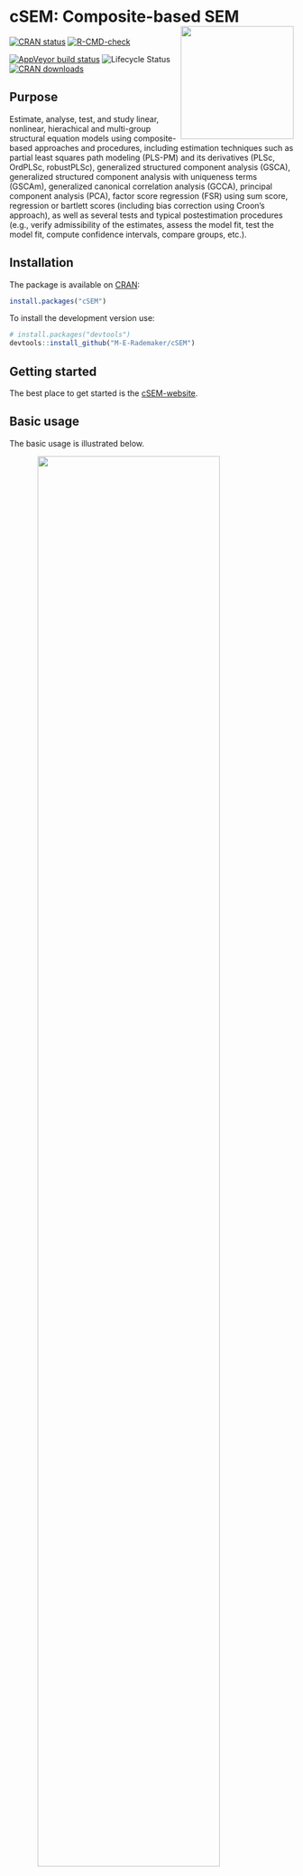 
<!-- README.md is generated from README.Rmd. Please edit that file -->

# cSEM: Composite-based SEM <img src='man/figures/cSEMsticker.svg' align="right" height="200" /></a>

[![CRAN
status](https://www.r-pkg.org/badges/version/cSEM)](https://cran.r-project.org/package=cSEM)
[![R-CMD-check](https://github.com/M-E-Rademaker/cSEM/workflows/R-CMD-check/badge.svg)](https://github.com/M-E-Rademaker/cSEM/actions)
<!-- [![Build Status](https://travis-ci.com/M-E-Rademaker/cSEM.svg?branch=master)](https://travis-ci.com/M-E-Rademaker/cSEM) -->
[![AppVeyor build
status](https://ci.appveyor.com/api/projects/status/github/M-E-Rademaker/cSEM?branch=master&svg=true)](https://ci.appveyor.com/project/M-E-Rademaker/csem)
![Lifecycle
Status](https://img.shields.io/badge/lifecycle-maturing-blue.svg)
[![CRAN
downloads](https://cranlogs.r-pkg.org/badges/cSEM)](https://cran.r-project.org/package=cSEM)
<!-- WARNING: THIS IS WORK IN PROGRESS. BREAKING CHANGES TO THE API ARE VERY LIKELY.  -->
<!--          Use the package with caution and please report bugs to [the package developers](mailto:manuel.rademaker@uni-wuerzburg.de;f.schuberth@utwente.nl).  -->
<!--          The first stable relase will be version 0.0.1, most likely towards the end -->
<!--          of 2019. -->

## Purpose

Estimate, analyse, test, and study linear, nonlinear, hierachical and
multi-group structural equation models using composite-based approaches
and procedures, including estimation techniques such as partial least
squares path modeling (PLS-PM) and its derivatives (PLSc, OrdPLSc,
robustPLSc), generalized structured component analysis (GSCA),
generalized structured component analysis with uniqueness terms (GSCAm),
generalized canonical correlation analysis (GCCA), principal component
analysis (PCA), factor score regression (FSR) using sum score,
regression or bartlett scores (including bias correction using Croon’s
approach), as well as several tests and typical postestimation
procedures (e.g., verify admissibility of the estimates, assess the
model fit, test the model fit, compute confidence intervals, compare
groups, etc.).

## Installation

The package is available on [CRAN](https://cran.r-project.org/):

``` r
install.packages("cSEM")
```

To install the development version use:

``` r
# install.packages("devtools")
devtools::install_github("M-E-Rademaker/cSEM")
```

## Getting started

The best place to get started is the
[cSEM-website](https://m-e-rademaker.github.io/cSEM/).

<!-- ## Philosophy -->

<!-- - First and foremost: `cSEM` has a user-centered design!. "User-centered" mainly  -->

<!--   boils down to: `cSEM` is easy, i.e. intuitive to use by non-R experts!  -->

<!-- - Modern in a sense that the package integrates modern developments within  -->

<!--   the R community. This mainly includes ideas/recommendations/design choices that -->

<!--   fead into the packages of the [tidyverse](https://github.com/tidyverse/tidyverse). -->

<!-- - State of the art in a sense that we seek to quickly implement recent methodological -->

<!--   developments in composite-based SEM.  -->

## Basic usage

The basic usage is illustrated below.

<img src="man/figures/api.png" width="80%" style="display: block; margin: auto;" />

Usully, using `cSEM` is the same 3 step procedure:

> 1.  Pick a dataset and specify a model using [lavaan
>     syntax](https://lavaan.ugent.be/tutorial/syntax1.html)
> 2.  Use `csem()`
> 3.  Apply one of the postestimation functions listed below on the
>     resulting object.

## Postestimation functions

There are five major postestimation verbs, three test family functions
and four do-family of function:

  - `assess()` : assess the model using common quality criteria
  - `infer()` : calculate common inferencial quantities (e.g., standard
    errors, confidence intervals)
  - `predict()` : predict endogenous indicator values
  - `summarize()` : summarize the results
  - `verify()` : verify admissibility of the estimates

Tests are performed by using the test family of functions. Currently,
the following tests are implemented:

  - `testOMF()` : performs a test for overall model fit
  - `testMICOM()` : performs a test for composite measurement invariance
  - `testMGD()` : performs several tests to assess multi-group
    differences
  - `testHausman()` : performs the regression-based Hausman test to test
    for endogeneity

Other miscellaneous postestimation functions belong do the do-family of
functions. Currently, three do functions are implemented:

  - `doIPMA()`: performs an importance-performance matrix analysis
  - `doNonlinearEffectsAnalysis()`: performs a nonlinear effects
    analysis such as floodlight and surface analysis
  - `doRedundancyAnalysis()`: performs a redundancy analysis

All functions require a `cSEMResults` object.

## Example

Models are defined using [lavaan
syntax](https://lavaan.ugent.be/tutorial/syntax1.html) with some slight
modifications (see the [Specifying a
model](https://m-e-rademaker.github.io/cSEM/articles/cSEM.html#using-csem)
section on the [cSEM-website](https://m-e-rademaker.github.io/cSEM/)).
For illustration we use the build-in and well-known `satisfaction`
dataset.

``` r
require(cSEM)
    
## Note: The operator "<~" tells cSEM that the construct to its left is modelled
##       as a composite.
##       The operator "=~" tells cSEM that the construct to its left is modelled
##       as a common factor.
##       The operator "~" tells cSEM which are the dependent (left-hand side) and
##       independent variables (right-hand side).
    
model <- "
# Structural model
EXPE ~ IMAG
QUAL ~ EXPE
VAL  ~ EXPE + QUAL
SAT  ~ IMAG + EXPE + QUAL + VAL 
LOY  ~ IMAG + SAT

# Composite model
IMAG <~ imag1 + imag2 + imag3
EXPE <~ expe1 + expe2 + expe3 
QUAL <~ qual1 + qual2 + qual3 + qual4 + qual5
VAL  <~ val1  + val2  + val3

# Reflective measurement model
SAT  =~ sat1  + sat2  + sat3  + sat4
LOY  =~ loy1  + loy2  + loy3  + loy4
"
```

The estimation is conducted using the `csem()` function.

``` r
# Estimate using defaults
res <- csem(.data = satisfaction, .model = model)
res
```

    ## ________________________________________________________________________________
    ## ----------------------------------- Overview -----------------------------------
    ## 
    ## Estimation was successful.
    ## 
    ## The result is a list of class cSEMResults with list elements:
    ## 
    ##  - Estimates
    ##  - Information
    ## 
    ## To get an overview or help type:
    ## 
    ##  - ?cSEMResults
    ##  - str(<object-name>)
    ##  - listviewer::jsondedit(<object-name>, mode = 'view')
    ## 
    ## If you wish to access the list elements directly type e.g. 
    ## 
    ##  - <object-name>$Estimates
    ## 
    ## Available postestimation commands:
    ## 
    ##  - assess(<object-name>)
    ##  - infer(<object-name)
    ##  - predict(<object-name>)
    ##  - summarize(<object-name>)
    ##  - verify(<object-name>)
    ## ________________________________________________________________________________

This is equal to:

``` r
csem(
   .data                        = satisfaction,
   .model                       = model,
   .approach_cor_robust         = "none",
   .approach_nl                 = "sequential",
   .approach_paths              = "OLS",
   .approach_weights            = "PLS-PM",
   .conv_criterion              = "diff_absolute",
   .disattenuate                = TRUE,
   .dominant_indicators         = NULL,
   .estimate_structural         = TRUE,
   .id                          = NULL,
   .iter_max                    = 100,
   .normality                   = FALSE,
   .PLS_approach_cf             = "dist_squared_euclid",
   .PLS_ignore_structural_model = FALSE,
   .PLS_modes                   = NULL,
   .PLS_weight_scheme_inner     = "path",
   .reliabilities               = NULL,
   .starting_values             = NULL,
   .tolerance                   = 1e-05,
   .resample_method             = "none", 
   .resample_method2            = "none",
   .R                           = 499,
   .R2                          = 199,
   .handle_inadmissibles        = "drop",
   .user_funs                   = NULL,
   .eval_plan                   = "sequential",
   .seed                        = NULL,
   .sign_change_option          = "none"
    )
```

The result is always a named list of class `cSEMResults`.

To access list elements use `$`:

``` r
res$Estimates$Loading_estimates 
res$Information$Model
```

A useful tool to examine a list is the [listviewer
package](https://github.com/timelyportfolio/listviewer). If you are new
to `cSEM` this might be a good way to familiarize yourself with the
structure of a `cSEMResults` object.

``` r
listviewer::jsonedit(res, mode = "view") # requires the listviewer package.
```

Apply postestimation functions:

``` r
## Get a summary
summarize(res) 
```

    ## ________________________________________________________________________________
    ## ----------------------------------- Overview -----------------------------------
    ## 
    ##  General information:
    ##  ------------------------
    ##  Estimation status                = Ok
    ##  Number of observations           = 250
    ##  Weight estimator                 = PLS-PM
    ##  Inner weighting scheme           = "path"
    ##  Type of indicator correlation    = Pearson
    ##  Path model estimator             = OLS
    ##  Second-order approach            = NA
    ##  Type of path model               = Linear
    ##  Disattenuated                    = Yes (PLSc)
    ## 
    ##  Construct details:
    ##  ------------------
    ##  Name  Modeled as     Order         Mode      
    ## 
    ##  IMAG  Composite      First order   "modeB"   
    ##  EXPE  Composite      First order   "modeB"   
    ##  QUAL  Composite      First order   "modeB"   
    ##  VAL   Composite      First order   "modeB"   
    ##  SAT   Common factor  First order   "modeA"   
    ##  LOY   Common factor  First order   "modeA"   
    ## 
    ## ----------------------------------- Estimates ----------------------------------
    ## 
    ## Estimated path coefficients:
    ## ============================
    ##   Path           Estimate  Std. error   t-stat.   p-value
    ##   EXPE ~ IMAG      0.4714          NA        NA        NA
    ##   QUAL ~ EXPE      0.8344          NA        NA        NA
    ##   VAL ~ EXPE       0.0457          NA        NA        NA
    ##   VAL ~ QUAL       0.7013          NA        NA        NA
    ##   SAT ~ IMAG       0.2450          NA        NA        NA
    ##   SAT ~ EXPE      -0.0172          NA        NA        NA
    ##   SAT ~ QUAL       0.2215          NA        NA        NA
    ##   SAT ~ VAL        0.5270          NA        NA        NA
    ##   LOY ~ IMAG       0.1819          NA        NA        NA
    ##   LOY ~ SAT        0.6283          NA        NA        NA
    ## 
    ## Estimated loadings:
    ## ===================
    ##   Loading          Estimate  Std. error   t-stat.   p-value
    ##   IMAG =~ imag1      0.6306          NA        NA        NA
    ##   IMAG =~ imag2      0.9246          NA        NA        NA
    ##   IMAG =~ imag3      0.9577          NA        NA        NA
    ##   EXPE =~ expe1      0.7525          NA        NA        NA
    ##   EXPE =~ expe2      0.9348          NA        NA        NA
    ##   EXPE =~ expe3      0.7295          NA        NA        NA
    ##   QUAL =~ qual1      0.7861          NA        NA        NA
    ##   QUAL =~ qual2      0.9244          NA        NA        NA
    ##   QUAL =~ qual3      0.7560          NA        NA        NA
    ##   QUAL =~ qual4      0.7632          NA        NA        NA
    ##   QUAL =~ qual5      0.7834          NA        NA        NA
    ##   VAL =~ val1        0.9518          NA        NA        NA
    ##   VAL =~ val2        0.8056          NA        NA        NA
    ##   VAL =~ val3        0.6763          NA        NA        NA
    ##   SAT =~ sat1        0.9243          NA        NA        NA
    ##   SAT =~ sat2        0.8813          NA        NA        NA
    ##   SAT =~ sat3        0.7127          NA        NA        NA
    ##   SAT =~ sat4        0.7756          NA        NA        NA
    ##   LOY =~ loy1        0.9097          NA        NA        NA
    ##   LOY =~ loy2        0.5775          NA        NA        NA
    ##   LOY =~ loy3        0.9043          NA        NA        NA
    ##   LOY =~ loy4        0.4917          NA        NA        NA
    ## 
    ## Estimated weights:
    ## ==================
    ##   Weight           Estimate  Std. error   t-stat.   p-value
    ##   IMAG <~ imag1      0.0156          NA        NA        NA
    ##   IMAG <~ imag2      0.4473          NA        NA        NA
    ##   IMAG <~ imag3      0.6020          NA        NA        NA
    ##   EXPE <~ expe1      0.2946          NA        NA        NA
    ##   EXPE <~ expe2      0.6473          NA        NA        NA
    ##   EXPE <~ expe3      0.2374          NA        NA        NA
    ##   QUAL <~ qual1      0.2370          NA        NA        NA
    ##   QUAL <~ qual2      0.4712          NA        NA        NA
    ##   QUAL <~ qual3      0.1831          NA        NA        NA
    ##   QUAL <~ qual4      0.1037          NA        NA        NA
    ##   QUAL <~ qual5      0.2049          NA        NA        NA
    ##   VAL <~ val1        0.7163          NA        NA        NA
    ##   VAL <~ val2        0.2202          NA        NA        NA
    ##   VAL <~ val3        0.2082          NA        NA        NA
    ##   SAT <~ sat1        0.3209          NA        NA        NA
    ##   SAT <~ sat2        0.3059          NA        NA        NA
    ##   SAT <~ sat3        0.2474          NA        NA        NA
    ##   SAT <~ sat4        0.2692          NA        NA        NA
    ##   LOY <~ loy1        0.3834          NA        NA        NA
    ##   LOY <~ loy2        0.2434          NA        NA        NA
    ##   LOY <~ loy3        0.3812          NA        NA        NA
    ##   LOY <~ loy4        0.2073          NA        NA        NA
    ## 
    ## Estimated indicator correlations:
    ## =================================
    ##   Correlation       Estimate  Std. error   t-stat.   p-value
    ##   imag1 ~~ imag2      0.6437          NA        NA        NA
    ##   imag1 ~~ imag3      0.5433          NA        NA        NA
    ##   imag2 ~~ imag3      0.7761          NA        NA        NA
    ##   expe1 ~~ expe2      0.5353          NA        NA        NA
    ##   expe1 ~~ expe3      0.4694          NA        NA        NA
    ##   expe2 ~~ expe3      0.5467          NA        NA        NA
    ##   qual1 ~~ qual2      0.6053          NA        NA        NA
    ##   qual1 ~~ qual3      0.5406          NA        NA        NA
    ##   qual1 ~~ qual4      0.5662          NA        NA        NA
    ##   qual1 ~~ qual5      0.5180          NA        NA        NA
    ##   qual2 ~~ qual3      0.6187          NA        NA        NA
    ##   qual2 ~~ qual4      0.6517          NA        NA        NA
    ##   qual2 ~~ qual5      0.6291          NA        NA        NA
    ##   qual3 ~~ qual4      0.4752          NA        NA        NA
    ##   qual3 ~~ qual5      0.5074          NA        NA        NA
    ##   qual4 ~~ qual5      0.6402          NA        NA        NA
    ##   val1 ~~ val2        0.6344          NA        NA        NA
    ##   val1 ~~ val3        0.4602          NA        NA        NA
    ##   val2 ~~ val3        0.6288          NA        NA        NA
    ## 
    ## ------------------------------------ Effects -----------------------------------
    ## 
    ## Estimated total effects:
    ## ========================
    ##   Total effect    Estimate  Std. error   t-stat.   p-value
    ##   EXPE ~ IMAG       0.4714          NA        NA        NA
    ##   QUAL ~ IMAG       0.3933          NA        NA        NA
    ##   QUAL ~ EXPE       0.8344          NA        NA        NA
    ##   VAL ~ IMAG        0.2974          NA        NA        NA
    ##   VAL ~ EXPE        0.6309          NA        NA        NA
    ##   VAL ~ QUAL        0.7013          NA        NA        NA
    ##   SAT ~ IMAG        0.4807          NA        NA        NA
    ##   SAT ~ EXPE        0.5001          NA        NA        NA
    ##   SAT ~ QUAL        0.5911          NA        NA        NA
    ##   SAT ~ VAL         0.5270          NA        NA        NA
    ##   LOY ~ IMAG        0.4840          NA        NA        NA
    ##   LOY ~ EXPE        0.3142          NA        NA        NA
    ##   LOY ~ QUAL        0.3714          NA        NA        NA
    ##   LOY ~ VAL         0.3311          NA        NA        NA
    ##   LOY ~ SAT         0.6283          NA        NA        NA
    ## 
    ## Estimated indirect effects:
    ## ===========================
    ##   Indirect effect    Estimate  Std. error   t-stat.   p-value
    ##   QUAL ~ IMAG          0.3933          NA        NA        NA
    ##   VAL ~ IMAG           0.2974          NA        NA        NA
    ##   VAL ~ EXPE           0.5852          NA        NA        NA
    ##   SAT ~ IMAG           0.2357          NA        NA        NA
    ##   SAT ~ EXPE           0.5173          NA        NA        NA
    ##   SAT ~ QUAL           0.3696          NA        NA        NA
    ##   LOY ~ IMAG           0.3020          NA        NA        NA
    ##   LOY ~ EXPE           0.3142          NA        NA        NA
    ##   LOY ~ QUAL           0.3714          NA        NA        NA
    ##   LOY ~ VAL            0.3311          NA        NA        NA
    ## ________________________________________________________________________________

``` r
## Verify admissibility of the results
verify(res) 
```

    ## ________________________________________________________________________________
    ## 
    ## Verify admissibility:
    ## 
    ##   admissible
    ## 
    ## Details:
    ## 
    ##   Code   Status    Description
    ##   1      ok        Convergence achieved                                   
    ##   2      ok        All absolute standardized loading estimates <= 1       
    ##   3      ok        Construct VCV is positive semi-definite                
    ##   4      ok        All reliability estimates <= 1                         
    ##   5      ok        Model-implied indicator VCV is positive semi-definite  
    ## ________________________________________________________________________________

``` r
## Test overall model fit
testOMF(res)
```

    ## ________________________________________________________________________________
    ## --------- Test for overall model fit based on Beran & Srivastava (1985) --------
    ## 
    ## Null hypothesis:
    ## 
    ##                            +------------------------------------------------------------------+
    ##                            |                                                                  |
    ##                            |   H0: The model-implied indicator covariance matrix equals the   |
    ##                            |   population indicator covariance matrix.                        |
    ##                            |                                                                  |
    ##                            +------------------------------------------------------------------+
    ## 
    ## Test statistic and critical value: 
    ## 
    ##                                      Critical value
    ##  Distance measure    Test statistic    95%   
    ##  dG                      0.6493      0.3216  
    ##  SRMR                    0.0940      0.0523  
    ##  dL                      2.2340      0.6907  
    ##  dML                     2.9219      1.5968  
    ##  
    ## 
    ## Decision: 
    ## 
    ##                          Significance level
    ##  Distance measure          95%   
    ##  dG                      reject  
    ##  SRMR                    reject  
    ##  dL                      reject  
    ##  dML                     reject  
    ##  
    ## Additional information:
    ## 
    ##  Out of 499 bootstrap replications 474 are admissible.
    ##  See ?verify() for what constitutes an inadmissible result.
    ## 
    ##  The seed used was: -1812381216
    ## ________________________________________________________________________________

``` r
## Assess the model
assess(res)
```

    ## ________________________________________________________________________________
    ## 
    ##  Construct        AVE           R2          R2_adj    
    ##  SAT            0.6851        0.7624        0.7585    
    ##  LOY            0.5552        0.5868        0.5834    
    ##  EXPE             NA          0.2222        0.2190    
    ##  QUAL             NA          0.6963        0.6951    
    ##  VAL              NA          0.5474        0.5438    
    ## 
    ## -------------- Common (internal consistency) reliability estimates -------------
    ## 
    ##  Construct Cronbachs_alpha   Joereskogs_rho   Dijkstra-Henselers_rho_A 
    ##  SAT        0.8940           0.8960                0.9051          
    ##  LOY        0.8194           0.8237                0.8761          
    ## 
    ## ----------- Alternative (internal consistency) reliability estimates -----------
    ## 
    ##  Construct       RhoC         RhoC_mm    RhoC_weighted
    ##  SAT            0.8960        0.8938        0.9051    
    ##  LOY            0.8237        0.8011        0.8761    
    ## 
    ##  Construct  RhoC_weighted_mm     RhoT      RhoT_weighted
    ##  SAT            0.9051        0.8940        0.8869    
    ##  LOY            0.8761        0.8194        0.7850    
    ## 
    ## --------------------------- Distance and fit measures --------------------------
    ## 
    ##  Geodesic distance           = 0.6493432
    ##  Squared Euclidian distance  = 2.23402
    ##  ML distance                 = 2.921932
    ## 
    ##  Chi_square     = 727.5611
    ##  Chi_square_df  = 3.954137
    ##  CFI            = 0.8598825
    ##  CN             = 75.14588
    ##  GFI            = 0.7280612
    ##  IFI            = 0.8615598
    ##  NFI            = 0.8229918
    ##  NNFI           = 0.8240917
    ##  RMSEA          = 0.108922
    ##  RMS_theta      = 0.05069299
    ##  SRMR           = 0.09396871
    ## 
    ##  Degrees of freedom    = 184
    ## 
    ## --------------------------- Model selection criteria ---------------------------
    ## 
    ##  Construct        AIC          AICc          AICu     
    ##  EXPE          -59.8152      192.2824      -57.8072   
    ##  QUAL          -294.9343     -42.8367      -292.9263  
    ##  VAL           -193.2127      58.9506      -190.1945  
    ##  SAT           -350.2874     -97.9418      -345.2368  
    ##  LOY           -215.9322      36.2311      -212.9141  
    ## 
    ##  Construct        BIC           FPE           GM      
    ##  EXPE          -52.7723       0.7872       259.8087   
    ##  QUAL          -287.8914      0.3074       271.8568   
    ##  VAL           -182.6483      0.4617       312.7010   
    ##  SAT           -332.6801      0.2463       278.2973   
    ##  LOY           -205.3678      0.4216       291.0665   
    ## 
    ##  Construct        HQ            HQc       Mallows_Cp  
    ##  EXPE          -56.9806      -56.8695       2.7658    
    ##  QUAL          -292.0997     -291.9886      14.8139   
    ##  VAL           -188.9608     -188.7516      52.1366   
    ##  SAT           -343.2010     -342.7088      10.6900   
    ##  LOY           -211.6804     -211.4711      30.5022   
    ## 
    ## ----------------------- Variance inflation factors (VIFs) ----------------------
    ## 
    ##   Dependent construct: 'VAL'
    ## 
    ##  Independent construct    VIF value 
    ##  EXPE                      3.2928   
    ##  QUAL                      3.2928   
    ## 
    ##   Dependent construct: 'SAT'
    ## 
    ##  Independent construct    VIF value 
    ##  EXPE                      3.2985   
    ##  QUAL                      4.4151   
    ##  IMAG                      1.7280   
    ##  VAL                       2.6726   
    ## 
    ##   Dependent construct: 'LOY'
    ## 
    ##  Independent construct    VIF value 
    ##  IMAG                      1.9345   
    ##  SAT                       1.9345   
    ## 
    ## ------------ Variance inflation factors (VIFs) for modeB constructs ------------
    ## 
    ##   Construct: 'IMAG'
    ## 
    ##  Weight    VIF value 
    ##  imag1      2.8359   
    ##  imag2      5.5535   
    ##  imag3      4.5088   
    ## 
    ##   Construct: 'EXPE'
    ## 
    ##  Weight    VIF value 
    ##  expe1      2.3551   
    ##  expe2      2.7116   
    ##  expe3      2.4116   
    ## 
    ##   Construct: 'QUAL'
    ## 
    ##  Weight    VIF value 
    ##  qual1      3.0835   
    ##  qual2      4.4376   
    ##  qual3      2.9575   
    ##  qual4      3.7341   
    ##  qual5      3.4566   
    ## 
    ##   Construct: 'VAL'
    ## 
    ##  Weight    VIF value 
    ##  val1       2.7725   
    ##  val2       3.8349   
    ##  val3       2.7307   
    ## 
    ## -------------------------- Effect sizes (Cohen's f^2) --------------------------
    ## 
    ##   Dependent construct: 'EXPE'
    ## 
    ##  Independent construct       f^2    
    ##  IMAG                      0.2856   
    ## 
    ##   Dependent construct: 'QUAL'
    ## 
    ##  Independent construct       f^2    
    ##  EXPE                      2.2928   
    ## 
    ##   Dependent construct: 'VAL'
    ## 
    ##  Independent construct       f^2    
    ##  EXPE                      0.0014   
    ##  QUAL                      0.3301   
    ## 
    ##   Dependent construct: 'SAT'
    ## 
    ##  Independent construct       f^2    
    ##  IMAG                      0.1462   
    ##  EXPE                      0.0004   
    ##  QUAL                      0.0468   
    ##  VAL                       0.4373   
    ## 
    ##   Dependent construct: 'LOY'
    ## 
    ##  Independent construct       f^2    
    ##  IMAG                      0.0414   
    ##  SAT                       0.4938   
    ## 
    ## ------------------------------ Validity assessment -----------------------------
    ## 
    ##  Heterotrait-monotrait ratio of correlations matrix (HTMT matrix)
    ## 
    ##           SAT LOY
    ## SAT 1.0000000   0
    ## LOY 0.7432489   1
    ## 
    ## 
    ##  Fornell-Larcker matrix
    ## 
    ##           SAT       LOY
    ## SAT 0.6851491 0.5696460
    ## LOY 0.5696460 0.5551718
    ## 
    ## 
    ## ------------------------------------ Effects -----------------------------------
    ## 
    ## Estimated total effects:
    ## ========================
    ##   Total effect    Estimate  Std. error   t-stat.   p-value
    ##   EXPE ~ IMAG       0.4714          NA        NA        NA
    ##   QUAL ~ IMAG       0.3933          NA        NA        NA
    ##   QUAL ~ EXPE       0.8344          NA        NA        NA
    ##   VAL ~ IMAG        0.2974          NA        NA        NA
    ##   VAL ~ EXPE        0.6309          NA        NA        NA
    ##   VAL ~ QUAL        0.7013          NA        NA        NA
    ##   SAT ~ IMAG        0.4807          NA        NA        NA
    ##   SAT ~ EXPE        0.5001          NA        NA        NA
    ##   SAT ~ QUAL        0.5911          NA        NA        NA
    ##   SAT ~ VAL         0.5270          NA        NA        NA
    ##   LOY ~ IMAG        0.4840          NA        NA        NA
    ##   LOY ~ EXPE        0.3142          NA        NA        NA
    ##   LOY ~ QUAL        0.3714          NA        NA        NA
    ##   LOY ~ VAL         0.3311          NA        NA        NA
    ##   LOY ~ SAT         0.6283          NA        NA        NA
    ## 
    ## Estimated indirect effects:
    ## ===========================
    ##   Indirect effect    Estimate  Std. error   t-stat.   p-value
    ##   QUAL ~ IMAG          0.3933          NA        NA        NA
    ##   VAL ~ IMAG           0.2974          NA        NA        NA
    ##   VAL ~ EXPE           0.5852          NA        NA        NA
    ##   SAT ~ IMAG           0.2357          NA        NA        NA
    ##   SAT ~ EXPE           0.5173          NA        NA        NA
    ##   SAT ~ QUAL           0.3696          NA        NA        NA
    ##   LOY ~ IMAG           0.3020          NA        NA        NA
    ##   LOY ~ EXPE           0.3142          NA        NA        NA
    ##   LOY ~ QUAL           0.3714          NA        NA        NA
    ##   LOY ~ VAL            0.3311          NA        NA        NA
    ## ________________________________________________________________________________

``` r
## Predict indicator scores of endogenous constructs
predict(res)
```

    ## ________________________________________________________________________________
    ## ----------------------------------- Overview -----------------------------------
    ## 
    ##  Number of obs. training          = 225
    ##  Number of obs. test              = 25
    ##  Number of cv folds               = 10
    ##  Number of repetitions            = 10
    ##  Handle inadmissibles             = stop
    ##  Target                           = 'PLS-PM'
    ##  Benchmark                        = 'lm'
    ## 
    ## ------------------------------ Prediction metrics ------------------------------
    ## 
    ## 
    ##   Name      MAE target  MAE benchmark  RMSE target RMSE benchmark   Q2_predict
    ##   expe1         1.4582         1.5676       1.9119         2.0959       0.0501
    ##   expe2         1.4121         1.4790       1.9364         2.0266       0.1998
    ##   expe3         1.6323         1.7285       2.1266         2.2222       0.1232
    ##   qual1         1.4772         1.5446       1.9323         2.0628       0.1119
    ##   qual2         1.5775         1.5337       2.0397         2.0553       0.2172
    ##   qual3         1.7302         1.7251       2.2212         2.2788       0.1189
    ##   qual4         1.2346         1.1975       1.5970         1.6266       0.2336
    ##   qual5         1.5051         1.4989       1.9346         1.9502       0.1971
    ##   val1          1.4460         1.3617       1.8702         1.7619       0.2498
    ##   val2          1.2276         1.2069       1.6496         1.7160       0.1738
    ##   val3          1.4789         1.3810       1.9672         1.9347       0.1485
    ##   sat1          1.2462         1.2293       1.6446         1.6147       0.3399
    ##   sat2          1.2309         1.1927       1.6411         1.6219       0.3092
    ##   sat3          1.3387         1.2704       1.6710         1.7155       0.2108
    ##   sat4          1.3177         1.2584       1.6673         1.6327       0.2789
    ##   loy1          1.6898         1.6560       2.2319         2.2221       0.2688
    ##   loy2          1.4849         1.4755       1.9110         1.9812       0.1326
    ##   loy3          1.7002         1.6674       2.2758         2.2644       0.2726
    ##   loy4          1.6876         1.6691       2.1744         2.3030       0.0889
    ## ________________________________________________________________________________

#### Resampling and Inference

By default no inferential quantities are calculated since most
composite-based estimators have no closed-form expressions for standard
errors. Resampling is used instead. `cSEM` mostly relies on the
`bootstrap` procedure (although `jackknife` is implemented as well) to
estimate standard errors, test statistics, and critical quantiles.

`cSEM` offers two ways to compute resamples:

1.  Setting `.resample_method` in `csem()` to `"jackkinfe"` or
    `"bootstrap"` and subsequently using postestimation functions
    `summarize()` or `infer()`.
2.  The same result is achieved by passing a `cSEMResults` object to
    `resamplecSEMResults()` and subsequently using postestimation
    functions `summarize()` or `infer()`.

<!-- end list -->

``` r
# Setting `.resample_method`
b1 <- csem(.data = satisfaction, .model = model, .resample_method = "bootstrap")
# Using resamplecSEMResults()
b2 <- resamplecSEMResults(res)
```

Now `summarize()` shows inferencial quantities as well:

``` r
summarize(b1)
```

    ## ________________________________________________________________________________
    ## ----------------------------------- Overview -----------------------------------
    ## 
    ##  General information:
    ##  ------------------------
    ##  Estimation status                = Ok
    ##  Number of observations           = 250
    ##  Weight estimator                 = PLS-PM
    ##  Inner weighting scheme           = "path"
    ##  Type of indicator correlation    = Pearson
    ##  Path model estimator             = OLS
    ##  Second-order approach            = NA
    ##  Type of path model               = Linear
    ##  Disattenuated                    = Yes (PLSc)
    ## 
    ##  Resample information:
    ##  ---------------------
    ##  Resample method                  = "bootstrap"
    ##  Number of resamples              = 499
    ##  Number of admissible results     = 481
    ##  Approach to handle inadmissibles = "drop"
    ##  Sign change option               = "none"
    ##  Random seed                      = 1427306281
    ## 
    ##  Construct details:
    ##  ------------------
    ##  Name  Modeled as     Order         Mode      
    ## 
    ##  IMAG  Composite      First order   "modeB"   
    ##  EXPE  Composite      First order   "modeB"   
    ##  QUAL  Composite      First order   "modeB"   
    ##  VAL   Composite      First order   "modeB"   
    ##  SAT   Common factor  First order   "modeA"   
    ##  LOY   Common factor  First order   "modeA"   
    ## 
    ## ----------------------------------- Estimates ----------------------------------
    ## 
    ## Estimated path coefficients:
    ## ============================
    ##                                                              CI_percentile   
    ##   Path           Estimate  Std. error   t-stat.   p-value         95%        
    ##   EXPE ~ IMAG      0.4714      0.0657    7.1701    0.0000 [ 0.3482; 0.5907 ] 
    ##   QUAL ~ EXPE      0.8344      0.0239   34.9587    0.0000 [ 0.7845; 0.8731 ] 
    ##   VAL ~ EXPE       0.0457      0.0854    0.5353    0.5925 [-0.0989; 0.2350 ] 
    ##   VAL ~ QUAL       0.7013      0.0812    8.6327    0.0000 [ 0.5442; 0.8519 ] 
    ##   SAT ~ IMAG       0.2450      0.0571    4.2902    0.0000 [ 0.1446; 0.3713 ] 
    ##   SAT ~ EXPE      -0.0172      0.0742   -0.2322    0.8164 [-0.1648; 0.1284 ] 
    ##   SAT ~ QUAL       0.2215      0.1017    2.1788    0.0293 [ 0.0189; 0.4393 ] 
    ##   SAT ~ VAL        0.5270      0.0843    6.2487    0.0000 [ 0.3649; 0.6817 ] 
    ##   LOY ~ IMAG       0.1819      0.0794    2.2905    0.0220 [ 0.0287; 0.3387 ] 
    ##   LOY ~ SAT        0.6283      0.0807    7.7826    0.0000 [ 0.4555; 0.7782 ] 
    ## 
    ## Estimated loadings:
    ## ===================
    ##                                                                CI_percentile   
    ##   Loading          Estimate  Std. error   t-stat.   p-value         95%        
    ##   IMAG =~ imag1      0.6306      0.0976    6.4612    0.0000 [ 0.4281; 0.8078 ] 
    ##   IMAG =~ imag2      0.9246      0.0432   21.4022    0.0000 [ 0.8085; 0.9807 ] 
    ##   IMAG =~ imag3      0.9577      0.0294   32.5306    0.0000 [ 0.8796; 0.9927 ] 
    ##   EXPE =~ expe1      0.7525      0.0762    9.8813    0.0000 [ 0.5758; 0.8627 ] 
    ##   EXPE =~ expe2      0.9348      0.0273   34.2540    0.0000 [ 0.8688; 0.9714 ] 
    ##   EXPE =~ expe3      0.7295      0.0701   10.4120    0.0000 [ 0.5854; 0.8522 ] 
    ##   QUAL =~ qual1      0.7861      0.0689   11.4121    0.0000 [ 0.6318; 0.8817 ] 
    ##   QUAL =~ qual2      0.9244      0.0228   40.5928    0.0000 [ 0.8709; 0.9568 ] 
    ##   QUAL =~ qual3      0.7560      0.0600   12.5968    0.0000 [ 0.6276; 0.8568 ] 
    ##   QUAL =~ qual4      0.7632      0.0547   13.9472    0.0000 [ 0.6464; 0.8499 ] 
    ##   QUAL =~ qual5      0.7834      0.0461   17.0039    0.0000 [ 0.6817; 0.8644 ] 
    ##   VAL =~ val1        0.9518      0.0230   41.3401    0.0000 [ 0.8982; 0.9835 ] 
    ##   VAL =~ val2        0.8056      0.0639   12.6047    0.0000 [ 0.6559; 0.9085 ] 
    ##   VAL =~ val3        0.6763      0.0705    9.5935    0.0000 [ 0.5308; 0.8014 ] 
    ##   SAT =~ sat1        0.9243      0.0227   40.7828    0.0000 [ 0.8743; 0.9628 ] 
    ##   SAT =~ sat2        0.8813      0.0275   32.0999    0.0000 [ 0.8277; 0.9273 ] 
    ##   SAT =~ sat3        0.7127      0.0532   13.3962    0.0000 [ 0.6069; 0.8086 ] 
    ##   SAT =~ sat4        0.7756      0.0508   15.2582    0.0000 [ 0.6616; 0.8577 ] 
    ##   LOY =~ loy1        0.9097      0.0503   18.0692    0.0000 [ 0.7951; 0.9882 ] 
    ##   LOY =~ loy2        0.5775      0.0888    6.5054    0.0000 [ 0.3791; 0.7304 ] 
    ##   LOY =~ loy3        0.9043      0.0409   22.1214    0.0000 [ 0.8113; 0.9777 ] 
    ##   LOY =~ loy4        0.4917      0.0949    5.1807    0.0000 [ 0.2971; 0.6704 ] 
    ## 
    ## Estimated weights:
    ## ==================
    ##                                                                CI_percentile   
    ##   Weight           Estimate  Std. error   t-stat.   p-value         95%        
    ##   IMAG <~ imag1      0.0156      0.1171    0.1336    0.8937 [-0.2087; 0.2511 ] 
    ##   IMAG <~ imag2      0.4473      0.1547    2.8919    0.0038 [ 0.1323; 0.7294 ] 
    ##   IMAG <~ imag3      0.6020      0.1488    4.0473    0.0001 [ 0.3101; 0.8676 ] 
    ##   EXPE <~ expe1      0.2946      0.1136    2.5932    0.0095 [ 0.0517; 0.4897 ] 
    ##   EXPE <~ expe2      0.6473      0.0827    7.8258    0.0000 [ 0.4679; 0.7897 ] 
    ##   EXPE <~ expe3      0.2374      0.0936    2.5347    0.0113 [ 0.0546; 0.4281 ] 
    ##   QUAL <~ qual1      0.2370      0.0888    2.6688    0.0076 [ 0.0572; 0.4016 ] 
    ##   QUAL <~ qual2      0.4712      0.0812    5.8007    0.0000 [ 0.3088; 0.6161 ] 
    ##   QUAL <~ qual3      0.1831      0.0797    2.2966    0.0216 [ 0.0270; 0.3398 ] 
    ##   QUAL <~ qual4      0.1037      0.0594    1.7460    0.0808 [-0.0078; 0.2187 ] 
    ##   QUAL <~ qual5      0.2049      0.0631    3.2469    0.0012 [ 0.0788; 0.3224 ] 
    ##   VAL <~ val1        0.7163      0.0938    7.6407    0.0000 [ 0.5281; 0.8763 ] 
    ##   VAL <~ val2        0.2202      0.0933    2.3605    0.0183 [ 0.0389; 0.4141 ] 
    ##   VAL <~ val3        0.2082      0.0606    3.4359    0.0006 [ 0.0918; 0.3266 ] 
    ##   SAT <~ sat1        0.3209      0.0155   20.6961    0.0000 [ 0.2950; 0.3529 ] 
    ##   SAT <~ sat2        0.3059      0.0141   21.7741    0.0000 [ 0.2821; 0.3349 ] 
    ##   SAT <~ sat3        0.2474      0.0109   22.6307    0.0000 [ 0.2260; 0.2675 ] 
    ##   SAT <~ sat4        0.2692      0.0121   22.2534    0.0000 [ 0.2464; 0.2931 ] 
    ##   LOY <~ loy1        0.3834      0.0268   14.2931    0.0000 [ 0.3330; 0.4365 ] 
    ##   LOY <~ loy2        0.2434      0.0308    7.8992    0.0000 [ 0.1679; 0.2967 ] 
    ##   LOY <~ loy3        0.3812      0.0275   13.8787    0.0000 [ 0.3264; 0.4356 ] 
    ##   LOY <~ loy4        0.2073      0.0351    5.9094    0.0000 [ 0.1298; 0.2706 ] 
    ## 
    ## Estimated indicator correlations:
    ## =================================
    ##                                                                 CI_percentile   
    ##   Correlation       Estimate  Std. error   t-stat.   p-value         95%        
    ##   imag1 ~~ imag2      0.6437      0.0650    9.8988    0.0000 [ 0.5132; 0.7496 ] 
    ##   imag1 ~~ imag3      0.5433      0.0700    7.7662    0.0000 [ 0.4072; 0.6821 ] 
    ##   imag2 ~~ imag3      0.7761      0.0397   19.5334    0.0000 [ 0.6910; 0.8491 ] 
    ##   expe1 ~~ expe2      0.5353      0.0602    8.8971    0.0000 [ 0.4053; 0.6403 ] 
    ##   expe1 ~~ expe3      0.4694      0.0608    7.7147    0.0000 [ 0.3501; 0.5894 ] 
    ##   expe2 ~~ expe3      0.5467      0.0602    9.0805    0.0000 [ 0.4135; 0.6491 ] 
    ##   qual1 ~~ qual2      0.6053      0.0583   10.3907    0.0000 [ 0.4874; 0.7052 ] 
    ##   qual1 ~~ qual3      0.5406      0.0627    8.6274    0.0000 [ 0.4182; 0.6624 ] 
    ##   qual1 ~~ qual4      0.5662      0.0699    8.1017    0.0000 [ 0.4193; 0.6875 ] 
    ##   qual1 ~~ qual5      0.5180      0.0680    7.6195    0.0000 [ 0.3787; 0.6412 ] 
    ##   qual2 ~~ qual3      0.6187      0.0557   11.1115    0.0000 [ 0.4987; 0.7148 ] 
    ##   qual2 ~~ qual4      0.6517      0.0619   10.5313    0.0000 [ 0.5193; 0.7587 ] 
    ##   qual2 ~~ qual5      0.6291      0.0591   10.6368    0.0000 [ 0.5036; 0.7350 ] 
    ##   qual3 ~~ qual4      0.4752      0.0654    7.2645    0.0000 [ 0.3367; 0.6019 ] 
    ##   qual3 ~~ qual5      0.5074      0.0608    8.3477    0.0000 [ 0.3862; 0.6260 ] 
    ##   qual4 ~~ qual5      0.6402      0.0566   11.3174    0.0000 [ 0.5186; 0.7321 ] 
    ##   val1 ~~ val2        0.6344      0.0542   11.7067    0.0000 [ 0.5160; 0.7298 ] 
    ##   val1 ~~ val3        0.4602      0.0669    6.8833    0.0000 [ 0.3361; 0.5970 ] 
    ##   val2 ~~ val3        0.6288      0.0645    9.7465    0.0000 [ 0.4925; 0.7465 ] 
    ## 
    ## ------------------------------------ Effects -----------------------------------
    ## 
    ## Estimated total effects:
    ## ========================
    ##                                                               CI_percentile   
    ##   Total effect    Estimate  Std. error   t-stat.   p-value         95%        
    ##   EXPE ~ IMAG       0.4714      0.0657    7.1701    0.0000 [ 0.3482; 0.5907 ] 
    ##   QUAL ~ IMAG       0.3933      0.0615    6.4005    0.0000 [ 0.2734; 0.5103 ] 
    ##   QUAL ~ EXPE       0.8344      0.0239   34.9587    0.0000 [ 0.7845; 0.8731 ] 
    ##   VAL ~ IMAG        0.2974      0.0606    4.9089    0.0000 [ 0.1840; 0.4177 ] 
    ##   VAL ~ EXPE        0.6309      0.0501   12.6039    0.0000 [ 0.5275; 0.7241 ] 
    ##   VAL ~ QUAL        0.7013      0.0812    8.6327    0.0000 [ 0.5442; 0.8519 ] 
    ##   SAT ~ IMAG        0.4807      0.0692    6.9430    0.0000 [ 0.3499; 0.6119 ] 
    ##   SAT ~ EXPE        0.5001      0.0583    8.5816    0.0000 [ 0.3891; 0.6141 ] 
    ##   SAT ~ QUAL        0.5911      0.0972    6.0837    0.0000 [ 0.4004; 0.7803 ] 
    ##   SAT ~ VAL         0.5270      0.0843    6.2487    0.0000 [ 0.3649; 0.6817 ] 
    ##   LOY ~ IMAG        0.4840      0.0695    6.9621    0.0000 [ 0.3477; 0.6179 ] 
    ##   LOY ~ EXPE        0.3142      0.0556    5.6463    0.0000 [ 0.2074; 0.4235 ] 
    ##   LOY ~ QUAL        0.3714      0.0845    4.3964    0.0000 [ 0.2263; 0.5457 ] 
    ##   LOY ~ VAL         0.3311      0.0726    4.5630    0.0000 [ 0.1974; 0.4783 ] 
    ##   LOY ~ SAT         0.6283      0.0807    7.7826    0.0000 [ 0.4555; 0.7782 ] 
    ## 
    ## Estimated indirect effects:
    ## ===========================
    ##                                                                  CI_percentile   
    ##   Indirect effect    Estimate  Std. error   t-stat.   p-value         95%        
    ##   QUAL ~ IMAG          0.3933      0.0615    6.4005    0.0000 [ 0.2734; 0.5103 ] 
    ##   VAL ~ IMAG           0.2974      0.0606    4.9089    0.0000 [ 0.1840; 0.4177 ] 
    ##   VAL ~ EXPE           0.5852      0.0684    8.5553    0.0000 [ 0.4512; 0.7072 ] 
    ##   SAT ~ IMAG           0.2357      0.0475    4.9607    0.0000 [ 0.1510; 0.3392 ] 
    ##   SAT ~ EXPE           0.5173      0.0686    7.5386    0.0000 [ 0.3929; 0.6530 ] 
    ##   SAT ~ QUAL           0.3696      0.0623    5.9296    0.0000 [ 0.2473; 0.4879 ] 
    ##   LOY ~ IMAG           0.3020      0.0545    5.5448    0.0000 [ 0.2034; 0.4181 ] 
    ##   LOY ~ EXPE           0.3142      0.0556    5.6463    0.0000 [ 0.2074; 0.4235 ] 
    ##   LOY ~ QUAL           0.3714      0.0845    4.3964    0.0000 [ 0.2263; 0.5457 ] 
    ##   LOY ~ VAL            0.3311      0.0726    4.5630    0.0000 [ 0.1974; 0.4783 ] 
    ## ________________________________________________________________________________

Several resample-based confidence intervals are implemented, see
`?infer()`:

``` r
infer(b1, .quantity = c("CI_standard_z", "CI_percentile")) # no print method yet
```

Both bootstrap and jackknife resampling support platform-independent
multiprocessing as well as setting random seeds via the [future
framework](https://github.com/HenrikBengtsson/future). For
multiprocessing simply set `.eval_plan = "multiprocess"` in which case
the maximum number of available cores is used if not on Windows. On
Windows as many separate R instances are opened in the backround as
there are cores available instead. Note that this naturally has some
overhead so for a small number of resamples multiprocessing will not
always be faster compared to sequential (single core) processing (the
default). Seeds are set via the `.seed` argument.

``` r
b <- csem(
  .data            = satisfaction,
  .model           = model, 
  .resample_method = "bootstrap",
  .R               = 999,
  .seed            = 98234,
  .eval_plan       = "multiprocess")
```
